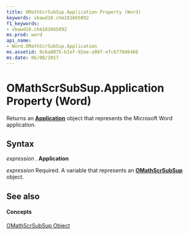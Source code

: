 ```yaml
---
title: OMathScrSubSup.Application Property (Word)
keywords: vbawd10.chm181665892
f1_keywords:
- vbawd10.chm181665892
ms.prod: word
api_name:
- Word.OMathScrSubSup.Application
ms.assetid: 9c6a8075-b1ef-92ee-a98f-efc6778d6466
ms.date: 06/08/2017
---
```



# OMathScrSubSup.Application Property (Word)

Returns an  **[Application](Word.Application.md)** object that represents the Microsoft Word application.


## Syntax

 _expression_ . **Application**

 _expression_ Required. A variable that represents an **[OMathScrSubSup](Word.OMathScrSubSup.md)** object.


## See also


#### Concepts


[OMathScrSubSup Object](Word.OMathScrSubSup.md)

